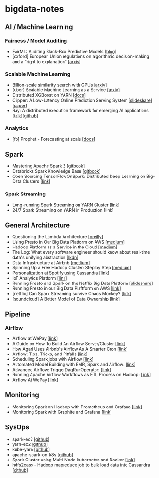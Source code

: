 # bigdata-notes

## AI / Machine Learning

### Fairness / Model Auditing
- FairML: Auditing Black-Box Predictive Models [[blog](http://blog.fastforwardlabs.com/2017/03/09/fairml-auditing-black-box-predictive-models.html)]
- [oxford] European Union regulations on algorithmic decision-making and a “right to explanation” [[arxiv](https://arxiv.org/pdf/1606.08813.pdf)]


### Scalable Machine Learning

- Billion-scale similarity search with GPUs [[arxiv](https://arxiv.org/pdf/1702.08734.pdf)]
- [uber] Scalable Machine Learning as a Service [[arxiv](http://proceedings.mlr.press/v67/li17a/li17a.pdf)]
- Distributed XGBoost on YARN [[docs](https://xgboost.readthedocs.io/en/latest/tutorials/aws_yarn.html)]
- Clipper: A Low-Latency Online Prediction Serving System [[slideshare](https://www.slideshare.net/SparkSummit/clipper-a-lowlatency-online-prediction-serving-system-spark-summit-east-talk-by-dan-crankshaw)][[paper](https://rise.cs.berkeley.edu/wp-content/uploads/2017/02/clipper_final.pdf)]
- Ray: A distributed execution framework for emerging AI applications [[talk](https://www.oreilly.com/ideas/ray-a-distributed-execution-framework-for-emerging-ai-applications-full-keynote-post)][[github](https://github.com/ray-project/ray)]

### Analytics
- [fb] Prophet - Forecasting at scale [[docs](https://facebookincubator.github.io/prophet/)]

## Spark

- Mastering Apache Spark 2 [[gitbook](https://www.gitbook.com/book/jaceklaskowski/mastering-apache-spark/details)]
- Databricks Spark Knowledge Base [[gitbook](https://www.gitbook.com/book/databricks/databricks-spark-knowledge-base/details)]
- Open Sourcing TensorFlowOnSpark: Distributed Deep Learning on Big-Data Clusters [[link](https://yahoo.tumblr.com/post/157196637189/open-sourcing-tensorflowonspark-distributed-deep)]

### Spark Streaming

- Long-running Spark Streaming on YARN Cluster [[link](http://mkuthan.github.io/blog/2016/09/30/spark-streaming-on-yarn/)]
- 24/7 Spark Streaming on YARN in Production [[link](https://www.inovex.de/blog/247-spark-streaming-on-yarn-in-production/)]


## General Architecture

- Questioning the Lambda Architecture [[oreilly](https://www.oreilly.com/ideas/questioning-the-lambda-architecture)]
- Using Presto in Our Big Data Platform on AWS [[medium](https://medium.com/netflix-techblog/hadoop-platform-as-a-service-in-the-cloud-c23f35f965e7)]
- Hadoop Platform as a Service in the Cloud [[medium](https://medium.com/netflix-techblog/hadoop-platform-as-a-service-in-the-cloud-c23f35f965e7)]
- The Log: What every software engineer should know about real-time data's unifying abstraction [[lkdn](https://engineering.linkedin.com/distributed-systems/log-what-every-software-engineer-should-know-about-real-time-datas-unifying)]
- Data Infrastructure at Airbnb [[medium](https://medium.com/airbnb-engineering/data-infrastructure-at-airbnb-8adfb34f169c#.qf6fnbkxq)]
- Spinning Up a Free Hadoop Cluster: Step by Step [[medium](https://blog.insightdatascience.com/spinning-up-a-free-hadoop-cluster-step-by-step-c406d56bae42#.k30g6iamd)]
- Personalization at Spotify using Cassandra [[link](https://labs.spotify.com/2015/01/09/personalization-at-spotify-using-cassandra/)]
- IoT Analytics Platform [[link](https://blog.codecentric.de/en/2016/07/iot-analytics-platform/)]
- Running Presto and Spark on the Netflix Big Data Platform [[slideshare](https://www.slideshare.net/AmazonWebServices/bdt303-running-spark-and-presto-on-the-netflix-big-data-platform)]
- Running Presto in our Big Data Plaftform on AWS [[link](http://techblog.netflix.com/2014/10/using-presto-in-our-big-data-platform.html)]
- [netflix] Can Spark Streaming survive Chaos Monkey? [[link](http://techblog.netflix.com/2015/03/can-spark-streaming-survive-chaos-monkey.html)]
- [soundcloud] A Better Model of Data Ownership [[link](https://developers.soundcloud.com/blog/a-better-model-of-data-ownership)]

## Pipeline

### Airflow

- Airflow at WePay [[link](https://wecode.wepay.com/posts/airflow-wepay)]
- A Guide on How To Build An Airflow Server/Cluster [[link](https://stlong0521.github.io/20161023%20-%20Airflow.html)]
- How Agari Uses Airbnb's Airflow As A Smarter Cron [[link](http://highscalability.com/blog/2015/9/3/how-agari-uses-airbnbs-airflow-as-a-smarter-cron.html)]
- Airflow: Tips, Tricks, and Pitfalls [[link](https://medium.com/handy-tech/airflow-tips-tricks-and-pitfalls-9ba53fba14eb#.efdfqp58p)]
- Scheduling Spark jobs with Airflow [[link](https://blog.insightdatascience.com/scheduling-spark-jobs-with-airflow-4c66f3144660#.3iqu1n40e)]
- Automated Model Building with EMR, Spark and Airflow: [[link](https://www.agari.com/automated-model-building-emr-spark-airflow/)]
- Advanced Airflow: TriggerDagRunOperator: [[link](https://www.linkedin.com/pulse/airflow-lesson-1-triggerdagrunoperator-siddharth-anand)]
- Running Apache Airflow Workflows as ETL Process on Hadoop: [[link](https://www.slideshare.net/RobertSanders49/running-apache-airflow-workflows-as-etl-processes-on-hadoop)]
- Airflow At WePay [[link](https://wecode.wepay.com/posts/airflow-wepay)]

## Monitoring

- Monitoring Spark on Hadoop with Prometheus and Grafana [[link](http://rokroskar.github.io/monitoring-spark-on-hadoop-with-prometheus-and-grafana.html)]
- Monitoring Spark with Graphite and Grafana [[link](http://www.hammerlab.org/2015/02/27/monitoring-spark-with-graphite-and-grafana/)]

## SysOps

- spark-ec2 [[github](https://github.com/amplab/spark-ec2)]
- yarn-ec2 [[github](https://github.com/tqchen/yarn-ec2)]
- kube-yarn [[github](https://github.com/Comcast/kube-yarn)]
- apache-spark-on-k8s [[github](https://github.com/apache-spark-on-k8s/spark)]
- Spark Cluster using Multi-Node Kubernetes and Docker [[link](https://datasterix.com/2016/09/03/spark-cluster-using-multi-node-kubernetes-and-docker/)]
- hdfs2cass - Hadoop mapreduce job to bulk load data into Cassandra [[github](https://github.com/spotify/hdfs2cass)]
